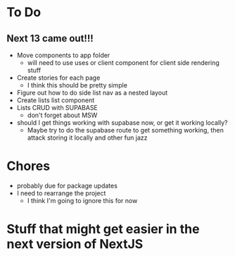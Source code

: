# To Do

## Next 13 came out!!!

- Move components to app folder
  - will need to use uses or client component for client side rendering stuff
- Create stories for each page
  - I think this should be pretty simple
- Figure out how to do side list nav as a nested layout
- Create lists list component
- Lists CRUD with SUPABASE
  - don't forget about MSW
- should I get things working with supabase now, or get it working locally?
  - Maybe try to do the supabase route to get something working, then attack storing it locally and other fun jazz

# Chores

- probably due for package updates
- I need to rearrange the project
  - I think I'm going to ignore this for now

# Stuff that might get easier in the next version of NextJS
